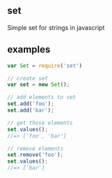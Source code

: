 set
---

Simple set for strings in javascript

examples
--------

```javascript
var Set = require('set')

// create set
var set = new Set();

// add elements to set
set.add('foo');
set.add('bar');

// get those elements
set.values();
//=> ['foo', 'bar']

// remove elements
set.remove('foo');
set.values();
//=> ['bar']
```

